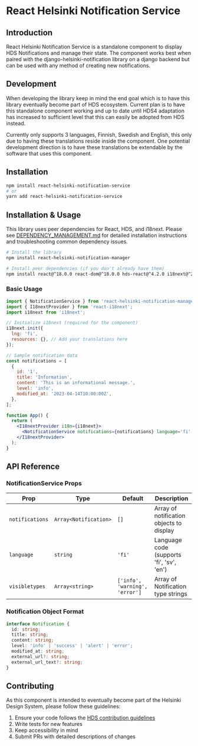 # React Helsinki Notification Service

## Introduction

React Helsinki Notification Service is a standalone component to display HDS Notifications and manage their state. The component works best when paired with the django-helsinki-notification library on a django backend but can be used with any method of creating new notifications.

## Development

When developing the library keep in mind the end goal which is to have this library eventually become part of HDS ecosystem. Current plan is to have this standalone component working and up to date until HDS4 adaptation has increased to sufficient level that this can easily be adopted from HDS instead.

Currently only supports 3 languages, Finnish, Swedish and English, this only due to having these translations reside inside the component. One potential development direction is to have these translations be extendable by the software that uses this component.

## Installation

```bash
npm install react-helsinki-notification-service
# or
yarn add react-helsinki-notification-service
```

## Installation & Usage

This library uses peer dependencies for React, HDS, and i18next. Please see [DEPENDENCY_MANAGEMENT.md](./DEPENDENCY_MANAGEMENT.md) for detailed installation instructions and troubleshooting common dependency issues.

```bash
# Install the library
npm install react-helsinki-notification-manager

# Install peer dependencies (if you don't already have them)
npm install react@^18.0.0 react-dom@^18.0.0 hds-react@^4.2.0 i18next@^24.2.3 react-i18next@^15.4.1
```

### Basic Usage

```jsx
import { NotificationService } from 'react-helsinki-notification-manager';
import { I18nextProvider } from 'react-i18next';
import i18next from 'i18next';

// Initialize i18next (required for the component)
i18next.init({
  lng: 'fi',
  resources: {}, // Add your translations here
});

// Sample notification data
const notifications = [
  {
    id: '1',
    title: 'Information',
    content: 'This is an informational message.',
    level: 'info',
    modified_at: '2023-04-14T10:00:00Z',
  },
];

function App() {
  return (
    <I18nextProvider i18n={i18next}>
      <NotificationService notifications={notifications} language='fi' />
    </I18nextProvider>
  );
}
```

## API Reference

### NotificationService Props

| Prop            | Type                  | Default                        | Description                               |
| --------------- | --------------------- | ------------------------------ | ----------------------------------------- |
| `notifications` | `Array<Notification>` | `[]`                           | Array of notification objects to display  |
| `language`      | `string`              | `'fi'`                         | Language code (supports 'fi', 'sv', 'en') |
| `visibletypes`  | `Array<string>`       | `['info', 'warning', 'error']` | Array of Notification type strings        |

### Notification Object Format

```typescript
interface Notification {
  id: string;
  title: string;
  content: string;
  level: 'info' | 'success' | 'alert' | 'error';
  modified_at: string;
  external_url?: string;
  external_url_text?: string;
}
```

## Contributing

As this component is intended to eventually become part of the Helsinki Design System, please follow these guidelines:

1. Ensure your code follows the [HDS contribution guidelines](https://github.com/City-of-Helsinki/helsinki-design-system/)
2. Write tests for new features
3. Keep accessibility in mind
4. Submit PRs with detailed descriptions of changes
